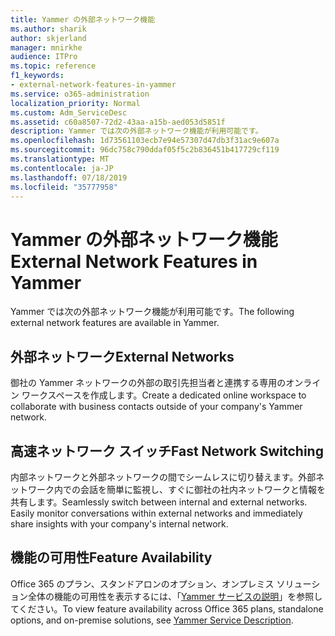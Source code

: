 ```yaml
---
title: Yammer の外部ネットワーク機能
ms.author: sharik
author: skjerland
manager: mnirkhe
audience: ITPro
ms.topic: reference
f1_keywords:
- external-network-features-in-yammer
ms.service: o365-administration
localization_priority: Normal
ms.custom: Adm_ServiceDesc
ms.assetid: c60a8507-72d2-43aa-a15b-aed053d5851f
description: Yammer では次の外部ネットワーク機能が利用可能です。
ms.openlocfilehash: 1d73561103ecb7e94e57307d47db3f31ac9e607a
ms.sourcegitcommit: 96dc758c790ddaf05f5c2b836451b417729cf119
ms.translationtype: MT
ms.contentlocale: ja-JP
ms.lasthandoff: 07/18/2019
ms.locfileid: "35777958"
---
```

# <a name="external-network-features-in-yammer"></a><span data-ttu-id="81ea5-103">Yammer の外部ネットワーク機能</span><span class="sxs-lookup"><span data-stu-id="81ea5-103">External Network Features in Yammer</span></span>

<span data-ttu-id="81ea5-104">Yammer では次の外部ネットワーク機能が利用可能です。</span><span class="sxs-lookup"><span data-stu-id="81ea5-104">The following external network features are available in Yammer.</span></span>
  
## <a name="external-networks"></a><span data-ttu-id="81ea5-105">外部ネットワーク</span><span class="sxs-lookup"><span data-stu-id="81ea5-105">External Networks</span></span>
<span data-ttu-id="81ea5-106"><a name="bkmk_ExternalNetworks"> </a></span><span class="sxs-lookup"><span data-stu-id="81ea5-106"></span></span>

<span data-ttu-id="81ea5-107">御社の Yammer ネットワークの外部の取引先担当者と連携する専用のオンライン ワークスペースを作成します。</span><span class="sxs-lookup"><span data-stu-id="81ea5-107">Create a dedicated online workspace to collaborate with business contacts outside of your company's Yammer network.</span></span>
  
## <a name="fast-network-switching"></a><span data-ttu-id="81ea5-108">高速ネットワーク スイッチ</span><span class="sxs-lookup"><span data-stu-id="81ea5-108">Fast Network Switching</span></span>
<span data-ttu-id="81ea5-109"><a name="bkmk_FastNetworkSwitching"> </a></span><span class="sxs-lookup"><span data-stu-id="81ea5-109"></span></span>

<span data-ttu-id="81ea5-p101">内部ネットワークと外部ネットワークの間でシームレスに切り替えます。外部ネットワーク内での会話を簡単に監視し、すぐに御社の社内ネットワークと情報を共有します。</span><span class="sxs-lookup"><span data-stu-id="81ea5-p101">Seamlessly switch between internal and external networks. Easily monitor conversations within external networks and immediately share insights with your company's internal network.</span></span>
  
## <a name="feature-availability"></a><span data-ttu-id="81ea5-112">機能の可用性</span><span class="sxs-lookup"><span data-stu-id="81ea5-112">Feature Availability</span></span>
<span data-ttu-id="81ea5-113"><a name="bkmk_FastNetworkSwitching"> </a></span><span class="sxs-lookup"><span data-stu-id="81ea5-113"></span></span>

<span data-ttu-id="81ea5-114">Office 365 のプラン、スタンドアロンのオプション、オンプレミス ソリューション全体の機能の可用性を表示するには、「[Yammer サービスの説明](yammer-service-description.md)」を参照してください。</span><span class="sxs-lookup"><span data-stu-id="81ea5-114">To view feature availability across Office 365 plans, standalone options, and on-premise solutions, see [Yammer Service Description](yammer-service-description.md).</span></span>